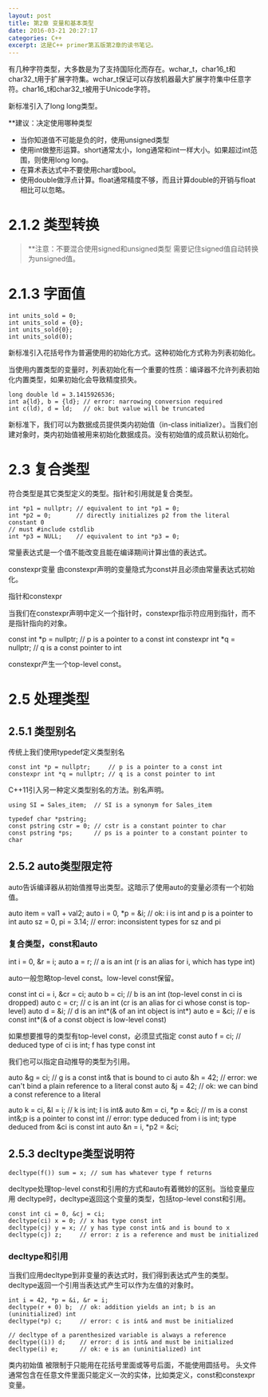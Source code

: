 ```yaml
---
layout: post
title: 第2章 变量和基本类型
date: 2016-03-21 20:27:17
categories: C++
excerpt: 这是C++ primer第五版第2章的读书笔记。
---
```


有几种字符类型，大多数是为了支持国际化而存在。wchar_t，char16_t和char32_t用于扩展字符集。wchar_t保证可以存放机器最大扩展字符集中任意字符。char16_t和char32_t被用于Unicode字符。

新标准引入了long long类型。

**建议：决定使用哪种类型

* 当你知道值不可能是负的时，使用unsigned类型
* 使用int做整形运算。short通常太小，long通常和int一样大小。如果超过int范围，则使用long long。
* 在算术表达式中不要使用char或bool。
* 使用double做浮点计算。float通常精度不够，而且计算double的开销与float相比可以忽略。

# 2.1.2 类型转换

> **注意：不要混合使用signed和unsigned类型
> 需要记住signed值自动转换为unsigned值。

# 2.1.3 字面值

    int units_sold = 0;
    int units_sold = {0};
    int units_sold{0};
    int units_sold(0);

新标准引入花括号作为普遍使用的初始化方式。这种初始化方式称为列表初始化。

当使用内置类型的变量时，列表初始化有一个重要的性质：编译器不允许列表初始化内置类型，如果初始化会导致精度损失。

    long double ld = 3.1415926536;
    int a{ld}, b = {ld}; // error: narrowing conversion required
    int c(ld), d = ld;   // ok: but value will be truncated

新标准下，我们可以为数据成员提供类内初始值（in-class initializer）。当我们创建对象时，类内初始值被用来初始化数据成员。没有初始值的成员默认初始化。

# 2.3 复合类型

符合类型是其它类型定义的类型。指针和引用就是复合类型。

    int *p1 = nullptr; // equivalent to int *p1 = 0;
    int *p2 = 0;       // directly initializes p2 from the literal constant 0
    // must #include cstdlib
    int *p3 = NULL;    // equivalent to int *p3 = 0;

常量表达式是一个值不能改变且能在编译期间计算出值的表达式。

constexpr变量
由constexpr声明的变量隐式为const并且必须由常量表达式初始化。

指针和constexpr

当我们在constexpr声明中定义一个指针时，constexpr指示符应用到指针，而不是指针指向的对象。

const int *p = nullptr;     // p is a pointer to a const int
constexpr int *q = nullptr; // q is a const pointer to int

constexpr产生一个top-level const。


# 2.5 处理类型

## 2.5.1 类型别名

传统上我们使用typedef定义类型别名

    const int *p = nullptr;     // p is a pointer to a const int
    constexpr int *q = nullptr; // q is a const pointer to int

C++11引入另一种定义类型别名的方法。别名声明。

    using SI = Sales_item;  // SI is a synonym for Sales_item

    typedef char *pstring;
    const pstring cstr = 0; // cstr is a constant pointer to char
    const pstring *ps;      // ps is a pointer to a constant pointer to char

## 2.5.2 auto类型限定符

auto告诉编译器从初始值推导出类型。这暗示了使用auto的变量必须有一个初始值。

auto item = val1 + val2;
auto i = 0, *p = &i;      // ok: i is int and p is a pointer to int
auto sz = 0, pi = 3.14;   // error: inconsistent types for sz and pi

### 复合类型，const和auto

int i = 0, &r = i;
auto a = r;  // a is an int (r is an alias for i, which has type int)

auto一般忽略top-level const。low-level const保留。

const int ci = i, &cr = ci;
auto b = ci;  // b is an int (top-level const in ci is dropped)
auto c = cr;  // c is an int (cr is an alias for ci whose const is top-level)
auto d = &i;  // d is an int*(& of an int object is int*)
auto e = &ci; // e is const int*(& of a const object is low-level const)

如果想要推导的类型有top-level const，必须显式指定
const auto f = ci; // deduced type of ci is int; f has type const int

我们也可以指定自动推导的类型为引用。

auto &g = ci;       // g is a const int& that is bound to ci
auto &h = 42;       // error: we can't bind a plain reference to a literal
const auto &j = 42; // ok: we can bind a const reference to a literal

auto k = ci, &l = i;    // k is int; l is int&
auto &m = ci, *p = &ci; // m is a const int&;p is a pointer to const int
// error: type deduced from i is int; type deduced from &ci is const int
auto &n = i, *p2 = &ci;


## 2.5.3 decltype类型说明符

    decltype(f()) sum = x; // sum has whatever type f returns

decltype处理top-level const和引用的方式和auto有着微妙的区别。当给变量应用
decltype时，decltype返回这个变量的类型，包括top-level const和引用。

    const int ci = 0, &cj = ci;
    decltype(ci) x = 0; // x has type const int
    decltype(cj) y = x; // y has type const int& and is bound to x
    decltype(cj) z;     // error: z is a reference and must be initialized

### decltype和引用

当我们应用decltype到非变量的表达式时，我们得到表达式产生的类型。decltype返回一个引用当表达式产生可以作为左值的对象时。

    int i = 42, *p = &i, &r = i;
    decltype(r + 0) b;  // ok: addition yields an int; b is an (uninitialized) int
    decltype(*p) c;     // error: c is int& and must be initialized

    // decltype of a parenthesized variable is always a reference
    decltype((i)) d;    // error: d is int& and must be initialized
    decltype(i) e;      // ok: e is an (uninitialized) int







类内初始值 被限制于只能用在花括号里面或等号后面，不能使用圆括号。
头文件通常包含在任意文件里面只能定义一次的实体，比如类定义，const和constexpr变量。
